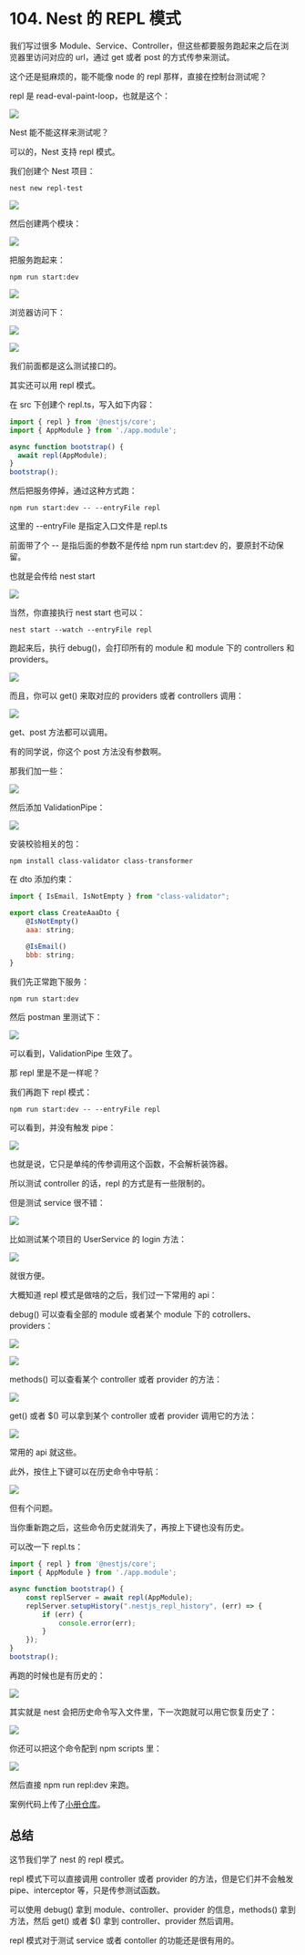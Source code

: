 # 104. Nest 的 REPL 模式

我们写过很多 Module、Service、Controller，但这些都要服务跑起来之后在浏览器里访问对应的 url，通过 get 或者 post 的方式传参来测试。

这个还是挺麻烦的，能不能像 node 的 repl 那样，直接在控制台测试呢？

repl 是 read-eval-paint-loop，也就是这个：

![](./images/1ec9133e7c5b397d09eac83844b8614c.png )

Nest 能不能这样来测试呢？

可以的，Nest 支持 repl 模式。

我们创建个 Nest 项目：

```
nest new repl-test
```

![](./images/7d8ec0acfe626b75c5877d8de96fe3a0.png )

然后创建两个模块：

![](./images/3c0b83aecb76159b3b0684942ad1080e.png )

把服务跑起来：

```
npm run start:dev
```
![](./images/521f2c11ddb2210b70f34b35bd74af36.png )

浏览器访问下：

![](./images/62a5c1853e23b0af6ad6d2cd5898c9fe.png )

![](./images/45ffdf706e3efb32b7fee87a3337fc9e.png )

我们前面都是这么测试接口的。

其实还可以用 repl 模式。

在 src 下创建个 repl.ts，写入如下内容：

```javascript
import { repl } from '@nestjs/core';
import { AppModule } from './app.module';

async function bootstrap() {
  await repl(AppModule);
}
bootstrap();
```
然后把服务停掉，通过这种方式跑：

```
npm run start:dev -- --entryFile repl
```

这里的 --entryFile 是指定入口文件是 repl.ts

前面带了个 -- 是指后面的参数不是传给 npm run start:dev 的，要原封不动保留。

也就是会传给 nest start

![](./images/064b40aba41359a5c7dfac74e845d227.png )

当然，你直接执行 nest start 也可以：

```
nest start --watch --entryFile repl
```

跑起来后，执行 debug()，会打印所有的 module 和 module 下的 controllers 和 providers。

![](./images/622b7e8f76aa65c78c242db6f3da07ad.png )

而且，你可以 get() 来取对应的 providers 或者 controllers 调用：

![](./images/6417e38c221dc87551fcf436e7bc9f62.png )

get、post 方法都可以调用。

有的同学说，你这个 post 方法没有参数啊。

那我们加一些：

![](./images/2de80c909f95b454fa988278babd1354.png )

然后添加 ValidationPipe：

![](./images/982fa53c3ee97f9703dffa43386c71db.png )

安装校验相关的包：

```
npm install class-validator class-transformer
```

在 dto 添加约束：

```javascript
import { IsEmail, IsNotEmpty } from "class-validator";

export class CreateAaaDto {
    @IsNotEmpty()
    aaa: string;

    @IsEmail()
    bbb: string;
}
```

我们先正常跑下服务：

```
npm run start:dev
```
然后 postman 里测试下：

![](./images/b2fb5ad750774aa498e8d55428c44780.png )

可以看到，ValidationPipe 生效了。

那 repl 里是不是一样呢？

我们再跑下 repl 模式：

```
npm run start:dev -- --entryFile repl
```

可以看到，并没有触发 pipe：

![](./images/fe0bf15e8a700897bae8e1cfc3f19804.png )

也就是说，它只是单纯的传参调用这个函数，不会解析装饰器。

所以测试 controller 的话，repl 的方式是有一些限制的。

但是测试 service 很不错：

![](./images/846ff569d63eca2a7843375054b636ec.png )

比如测试某个项目的 UserService 的 login 方法：

![](./images/26ab684b7f9ed1922e2e4488619c024a.png )

就很方便。

大概知道 repl 模式是做啥的之后，我们过一下常用的 api：

debug() 可以查看全部的 module 或者某个 module 下的 cotrollers、providers：

![](./images/8714558ade0c96e9ff7569e1f060ffc5.png )

![](./images/d3ae06d1abb1dee578e3030c251d9a2a.png )

methods() 可以查看某个 controller 或者 provider 的方法：

![](./images/5ccf09da031f4fc39fe750c952695b05.png )

get() 或者 $() 可以拿到某个 controller 或者 provider 调用它的方法：

![](./images/4fddd738fa402516de0a229e7f7a561a.png )

常用的 api 就这些。

此外，按住上下键可以在历史命令中导航：

![](./images/6953a4e92d7f6154e8372f6b4cba35c8.gif )

但有个问题。

当你重新跑之后，这些命令历史就消失了，再按上下键也没有历史。

可以改一下 repl.ts：

```javascript
import { repl } from '@nestjs/core';
import { AppModule } from './app.module';

async function bootstrap() {
    const replServer = await repl(AppModule);
    replServer.setupHistory(".nestjs_repl_history", (err) => {
        if (err) {
            console.error(err);
        }
    });
}
bootstrap();

```
再跑的时候也是有历史的：

![](./images/7d784f768d9afd6fb4e6e28b75c413cf.gif )

其实就是 nest 会把历史命令写入文件里，下一次跑就可以用它恢复历史了：

![](./images/240fc36ddc1e4f8ef1319618fd77c0a0.png )

你还可以把这个命令配到 npm scripts 里：

![](./images/50fcd896e457beaf4809eca8d17ca77a.png )

然后直接 npm run repl:dev 来跑。

案例代码上传了[小册仓库](https://github.com/QuarkGluonPlasma/nestjs-course-code/tree/main/repl-login)。

## 总结

这节我们学了 nest 的 repl 模式。

repl 模式下可以直接调用 controller 或者 provider 的方法，但是它们并不会触发 pipe、interceptor 等，只是传参测试函数。

可以使用 debug() 拿到 module、controller、provider 的信息，methods() 拿到方法，然后 get() 或者 $() 拿到 controller、provider 然后调用。

repl 模式对于测试 service 或者 contoller 的功能还是很有用的。
